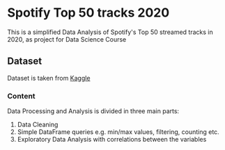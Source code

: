 # Spotify Top 50 tracks 2020

This is a simplified Data Analysis of Spotify's Top 50 streamed tracks in 2020, as project for Data Science Course<br />


## Dataset

Dataset is taken from [Kaggle](https://www.kaggle.com/atillacolak/top-50-spotify-tracks-2020)


### Content

Data Processing and Analysis is divided in three main parts:

1. Data Cleaning
2. Simple DataFrame queries e.g. min/max values, filtering, counting etc.
3. Exploratory Data Analysis with correlations between the variables